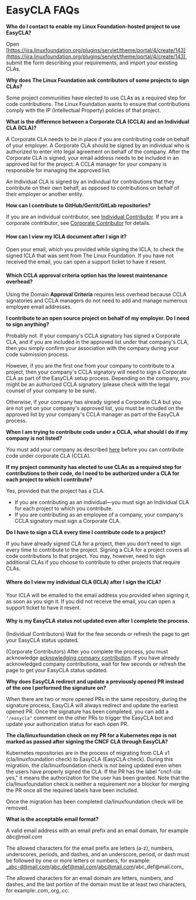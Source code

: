 # EasyCLA FAQs

**Who do I contact to enable my Linux Foundation-hosted project to use EasyCLA?**

Open [https://jira.linuxfoundation.org/plugins/servlet/theme/portal/4/create/143](https://jira.linuxfoundation.org/plugins/servlet/theme/portal/4/create/143), submit the form describing your requirements, and import your existing CLAs.

**Why does The Linux Foundation ask contributors of some projects to sign CLAs?**

Some project communities have elected to use CLAs as a required step for code contributions. The Linux Foundation wants to ensure that contributions comply with the IP (Intellectual Property) policies of that project.

**What is the difference between a Corporate CLA (CCLA) and an Individual CLA (ICLA)?**

A Corporate CLA needs to be in place if you are contributing code on behalf of your employer. A Corporate CLA should be signed by an individual who is authorized to enter into legal agreement on behalf of the company. After the Corporate CLA is signed, your email address needs to be included in an approved list for the project. A CCLA manager for your company is responsible for managing the approved list.

An Individual CLA is signed by an individual for contributions that they contribute on their own behalf, as opposed to contributions on behalf of their employer or another entity.

**How can I contribute to GitHub/Gerrit/GitLab repositories?**

If you are an individual contributor, see [Individual Contributor](../contributors/individual-contributor.md). If you are a corporate contributor, see [Corporate Contributor](../contributors/corporate-contributor.md) for details.

#### **How can I view my ICLA document after I sign it?**

Open your email, which you provided while signing the ICLA, to check the signed ICLA that was sent from The Linux Foundation. If you have not received the email, you can open a support ticket to have it resent.

#### **Which CCLA approval criteria option has the lowest maintenance overhead?**

Using the Domain **Approval Criteria** requires less overhead because CCLA signatories and CCLA managers do not need to add and manage numerous employee email addresses.

**I contribute to an open source project on behalf of my employer. Do I need to sign anything?**

Probably not. If your company's CCLA signatory has signed a Corporate CLA, and if you are included in the approved list under that company's CLA, then you simply confirm your association with the company during your code submission process.

However, if you are the first one from your company to contribute to a project, then your company's CCLA signatory will need to sign a Corporate CLA as part of the EasyCLA setup process. Depending on the company, you might be an authorized CCLA signatory (please check with the legal counsel of your company to be sure).

Otherwise, if your company has already signed a Corporate CLA but you are not yet on your company's approved list, you must be included on the approved list by your company's CCLA manager as part of the EasyCLA process.

**When I am trying to contribute code under a CCLA, what should I do if my company is not listed?**

You must add your company as described [here](../contributors/corporate-contributor.md#if-your-company-is-not-in-the-list) before you can contribute code under corporate CLA (CCLA).

**If my project community has elected to use CLAs as a required step for contributions to their code, do I need to be authorized under a CLA for each project to which I contribute?**

Yes, provided that the project has a CLA.

* If you are contributing as an individual—you must sign an Individual CLA for each project to which you contribute.
* If you are contributing as an employee of a company, your company's CCLA signatory must sign a Corporate CLA.

**Do I have to sign a CLA every time I contribute code to a project?**

If you have already signed CLA for a project, then you don't need to sign every time to contribute to the project. Signing a CLA for a project covers all code contributions to that project. You may, however, need to sign additional CLAs if you choose to contribute to other projects that require CLAs.

#### **Where do I view my individual CLA (ICLA) after I sign the ICLA?**

Your ICLA will be emailed to the email address you provided when signing it, as soon as you sign it. If you did not receive the email, you can open a support ticket to have it resent.

#### Why is my EasyCLA status not updated even after I complete the process.

(Individual Contributors) Wait for the few seconds or refresh the page to get your EasyCLA status updated.

(Corporate Contributors) After you complete the process, you must acknowledge [acknowledging company contribution](../contributors/corporate-contributor.md#acknowledge-company-contribution). If you have already acknowledged company contributions, wait for few seconds or refresh the page to get your EasyCLA status updated.

**Why does EasyCLA redirect and update a previously opened PR instead of the one I performed the signature on?**

When there are two or more opened PRs in the same repository, during the signature process, EasyCLA will always redirect and update the earliest opened PR. Once the signature has been completed, you can add a `"/easycla"` comment on the other PRs to trigger the EasyCLA bot and update your authorization status for each open PR.

**The cla/linuxfoundation check on my PR for a Kubernetes repo is not marked as passed after signing the CNCF CLA through EasyCLA?**

Kubernetes repositories are in the process of migrating from CLA v1 (cla/linuxfoundation check) to EasyCLA (EasyCLA check). During this migration, the cla/linuxfoundation check is not being updated even when the users have properly signed the CLA. If the PR has the label "cncf-cla: yes,"  it means the authorization for the user has been granted. Note that the cla/linuxfoundation check is neither a requirement nor a blocker for merging the PR once all the required labels have been included.

Once the migration has been completed cla/linuxfoundation check will be removed.

**What is the acceptable email format?**

A valid email address with an email prefix and an email domain, for example _abc@mail.com_

The allowed characters for the email prefix are letters (a-z), numbers, underscores, periods, and dashes, and an underscore, period, or dash must be followed by one or more letters or numbers, for example:\
_abc-d@mail.com/abc.def@mail.com/abc@mail.com/abc\_def@mail.com_

The allowed characters for an email domain are letters, numbers, and dashes, and the last portion of the domain must be at least two characters, for example:.com,.org,.cc.
